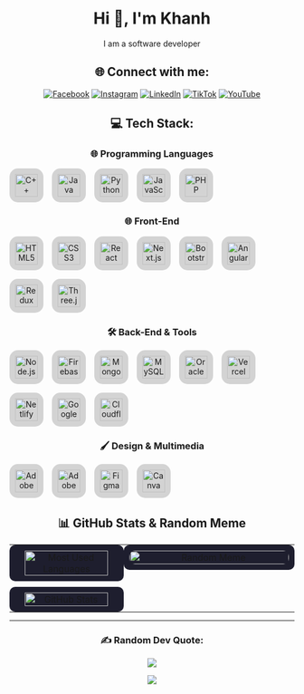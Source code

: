 <div align="center">

# Hi 👋, I'm Khanh  
I am a software developer


## 🌐 Connect with me:
[![Facebook](https://img.shields.io/badge/Facebook-%231877F2.svg?style=for-the-badge&logo=Facebook&logoColor=white)](https://facebook.com/www.facebook.com) 
[![Instagram](https://img.shields.io/badge/Instagram-%23E4405F.svg?style=for-the-badge&logo=Instagram&logoColor=white)](https://www.instagram.com/jkhanhdev.0pro/) 
[![LinkedIn](https://img.shields.io/badge/LinkedIn-%230077B5.svg?style=for-the-badge&logo=linkedin&logoColor=white)](https://linkedin.com/in/huu-khanh-duong-41284925a) 
[![TikTok](https://img.shields.io/badge/TikTok-%23000000.svg?style=for-the-badge&logo=TikTok&logoColor=white)](https://www.tiktok.com/@jkhanhdev.nopro) 
[![YouTube](https://img.shields.io/badge/YouTube-%23FF0000.svg?style=for-the-badge&logo=YouTube&logoColor=white)](https://www.youtube.com/@yardermusic5924)



## 💻 Tech Stack:

### 🌐 Programming Languages
<div style="display: flex; flex-wrap: wrap; gap: 15px;">
  <div style="background-color: lightgrey; border-radius: 15px; padding: 10px;">
    <img src="https://cdn.jsdelivr.net/gh/devicons/devicon/icons/cplusplus/cplusplus-original.svg" alt="C++" width="40px" height="40px">
  </div>
  <div style="background-color: lightgrey; border-radius: 15px; padding: 10px;">
    <img src="https://cdn.jsdelivr.net/gh/devicons/devicon/icons/java/java-original.svg" alt="Java" width="40px" height="40px">
  </div>
  <div style="background-color: lightgrey; border-radius: 15px; padding: 10px;">
    <img src="https://cdn.jsdelivr.net/gh/devicons/devicon/icons/python/python-original.svg" alt="Python" width="40px" height="40px">
  </div>
  <div style="background-color: lightgrey; border-radius: 15px; padding: 10px;">
    <img src="https://cdn.jsdelivr.net/gh/devicons/devicon/icons/javascript/javascript-original.svg" alt="JavaScript" width="40px" height="40px">
  </div>
  <div style="background-color: lightgrey; border-radius: 15px; padding: 10px;">
    <img src="https://cdn.jsdelivr.net/gh/devicons/devicon/icons/php/php-original.svg" alt="PHP" width="40px" height="40px">
  </div>
</div>

### 🌐 Front-End
<div style="display: flex; flex-wrap: wrap; gap: 15px;">
  <div style="background-color: lightgrey; border-radius: 15px; padding: 10px;">
    <img src="https://cdn.jsdelivr.net/gh/devicons/devicon/icons/html5/html5-original.svg" alt="HTML5" width="40px" height="40px">
  </div>
  <div style="background-color: lightgrey; border-radius: 15px; padding: 10px;">
    <img src="https://cdn.jsdelivr.net/gh/devicons/devicon/icons/css3/css3-original.svg" alt="CSS3" width="40px" height="40px">
  </div>
  <div style="background-color: lightgrey; border-radius: 15px; padding: 10px;">
    <img src="https://cdn.jsdelivr.net/gh/devicons/devicon/icons/react/react-original.svg" alt="React" width="40px" height="40px">
  </div>
  <div style="background-color: lightgrey; border-radius: 15px; padding: 10px;">
    <img src="https://cdn.jsdelivr.net/gh/devicons/devicon/icons/nextjs/nextjs-original-wordmark.svg" alt="Next.js" width="40px" height="40px">
  </div>
  <div style="background-color: lightgrey; border-radius: 15px; padding: 10px;">
    <img src="https://cdn.jsdelivr.net/gh/devicons/devicon/icons/bootstrap/bootstrap-original.svg" alt="Bootstrap" width="40px" height="40px">
  </div>
  <div style="background-color: lightgrey; border-radius: 15px; padding: 10px;">
    <img src="https://cdn.jsdelivr.net/gh/devicons/devicon/icons/angularjs/angularjs-original.svg" alt="Angular.js" width="40px" height="40px">
  </div>
  <div style="background-color: lightgrey; border-radius: 15px; padding: 10px;">
    <img src="https://cdn.jsdelivr.net/gh/devicons/devicon/icons/redux/redux-original.svg" alt="Redux" width="40px" height="40px">
  </div>
  <div style="background-color: lightgrey; border-radius: 15px; padding: 10px;">
    <img src="https://cdn.jsdelivr.net/gh/devicons/devicon/icons/threejs/threejs-original.svg" alt="Three.js" width="40px" height="40px">
  </div>
</div>

### 🛠 Back-End & Tools
<div style="display: flex; flex-wrap: wrap; gap: 15px;">
  <div style="background-color: lightgrey; border-radius: 15px; padding: 10px;">
    <img src="https://cdn.jsdelivr.net/gh/devicons/devicon/icons/nodejs/nodejs-original.svg" alt="Node.js" width="40px" height="40px">
  </div>
  <div style="background-color: lightgrey; border-radius: 15px; padding: 10px;">
    <img src="https://cdn.jsdelivr.net/gh/devicons/devicon/icons/firebase/firebase-plain.svg" alt="Firebase" width="40px" height="40px">
  </div>
  <div style="background-color: lightgrey; border-radius: 15px; padding: 10px;">
    <img src="https://cdn.jsdelivr.net/gh/devicons/devicon/icons/mongodb/mongodb-original.svg" alt="MongoDB" width="40px" height="40px">
  </div>
  <div style="background-color: lightgrey; border-radius: 15px; padding: 10px;">
    <img src="https://cdn.jsdelivr.net/gh/devicons/devicon/icons/mysql/mysql-original.svg" alt="MySQL" width="40px" height="40px">
  </div>
  <div style="background-color: lightgrey; border-radius: 15px; padding: 10px;">
    <img src="https://cdn.jsdelivr.net/gh/devicons/devicon/icons/oracle/oracle-original.svg" alt="Oracle" width="40px" height="40px">
  </div>
  <div style="background-color: lightgrey; border-radius: 15px; padding: 10px;">
    <img src="https://cdn.jsdelivr.net/gh/devicons/devicon/icons/vercel/vercel-original.svg" alt="Vercel" width="40px" height="40px">
  </div>
  <div style="background-color: lightgrey; border-radius: 15px; padding: 10px;">
    <img src="https://cdn.jsdelivr.net/gh/devicons/devicon/icons/netlify/netlify-original.svg" alt="Netlify" width="40px" height="40px">
  </div>
  <div style="background-color: lightgrey; border-radius: 15px; padding: 10px;">
    <img src="https://cdn.jsdelivr.net/gh/devicons/devicon/icons/googlecloud/googlecloud-original.svg" alt="Google Cloud" width="40px" height="40px">
  </div>
  <div style="background-color: lightgrey; border-radius: 15px; padding: 10px;">
    <img src="https://cdn.jsdelivr.net/gh/devicons/devicon/icons/cloudflare/cloudflare-original.svg" alt="Cloudflare" width="40px" height="40px">
  </div>
</div>

### 🖌 Design & Multimedia
<div style="display: flex; flex-wrap: wrap; gap: 15px;">
  <div style="background-color: lightgrey; border-radius: 15px; padding: 10px;">
    <img src="https://cdn.jsdelivr.net/gh/devicons/devicon/icons/photoshop/photoshop-line.svg" alt="Adobe Photoshop" width="40px" height="40px">
  </div>
  <div style="background-color: lightgrey; border-radius: 15px; padding: 10px;">
    <img src="https://cdn.jsdelivr.net/gh/devicons/devicon/icons/premierepro/premierepro-original.svg" alt="Adobe Premiere Pro" width="40px" height="40px">
  </div>
  <div style="background-color: lightgrey; border-radius: 15px; padding: 10px;">
    <img src="https://cdn.jsdelivr.net/gh/devicons/devicon/icons/figma/figma-original.svg" alt="Figma" width="40px" height="40px">
  </div>
  <div style="background-color: lightgrey; border-radius: 15px; padding: 10px;">
    <img src="https://cdn.jsdelivr.net/gh/devicons/devicon/icons/canva/canva-original.svg" alt="Canva" width="40px" height="40px">
  </div>
</div>


<div align="center">

## 📊 GitHub Stats & Random Meme


<table style="width:100%; table-layout:fixed; border-spacing:0; margin:0; padding:0;">
  <tr>
    <!-- Left Column: Most Used Languages and GitHub Stats -->
    <td style="width:40%; vertical-align:top; text-align:center; padding:0; margin:0;">
      <div style="background-color:#1e1e2e; border-radius:10px; padding:10px; margin:0;">
        <img src="https://github-readme-stats.vercel.app/api/top-langs/?username=HKhanhDuong&theme=radical&hide_border=true&layout=compact" 
        alt="Most Used Languages" style="width:90%; height:auto; border-radius:10px;"/>
      </div>
      <div style="background-color:#1e1e2e; border-radius:10px; padding:10px; margin:10px 0 0 0;">
        <img src="https://github-readme-stats.vercel.app/api?username=HKhanhDuong&theme=radical&hide_border=true&include_all_commits=true&count_private=true" 
        alt="GitHub Stats" style="width:90%; height:auto; border-radius:10px;"/>
      </div>
    </td>
    <!-- Right Column: Random Meme -->
    <td style="width:60%; vertical-align:top; text-align:center; padding:0; margin:0;">
      <div style="background-color:#1e1e2e; border-radius:10px; padding:10px; margin:0;">
        <img src="https://file.hstatic.net/200000934893/file/1e97a24e-1adc-11e8-9758-2e995a9a3302.gif" alt="Random Meme" style="width:100%; height:auto; border-radius:10px;"/>
      </div>
    </td>
  </tr>
</table>
</div>


---

### ✍️ Random Dev Quote:
![](https://quotes-github-readme.vercel.app/api?type=horizontal&theme=radical)

[![](https://visitcount.itsvg.in/api?id=HKhanhDuong&icon=0&color=6)](https://visitcount.itsvg.in)

</div>
